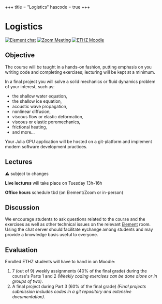 +++
title = "Logistics"
hascode = true
+++

# Logistics

[![Element chat](/assets/element_chat.svg#badge)](https://chat.ethz.ch)
[![Zoom Meeting](/assets/zoom_logo.svg#badge)](https://ethz.zoom.us)
[![ETHZ Moodle](/assets/moodle.png#badge)](https://moodle-app2.let.ethz.ch)

## Objective
The course will be taught in a hands-on fashion, putting emphasis on you writing code and completing exercises; lecturing will be kept at a minimum.

In a final project you will solve a solid mechanics or fluid dynamics problem of your interest, such as:
- the shallow water equation,
- the shallow ice equation,
- acoustic wave propagation,
- nonlinear diffusion,
- viscous flow or elastic deformation,
- viscous or elastic poromechanics,
- frictional heating,
- and more...

Your Julia GPU application will be hosted on a git-platform and implement modern software development practices.

## Lectures

⚠️ subject to changes

**Live lectures** will take place on Tuesday 13h-16h

**Office hours** schedule tbd (on Element/Zoom or in-person)

## Discussion
We encourage students to ask questions related to the course and the exercises as well as other technical issues on the relevant [Element](https://chat.ethz.ch) room. Using the chat server should facilitate eychange among students and may provide a knowledge basis useful to everyone.

## Evaluation
Enrolled ETHZ students will have to hand in on Moodle:
1. 7 (out of 9) weekly assignments (40% of the final grade) during the course's Parts 1 and 2 _(Weekly coding exercises can be done alone or in groups of two)_.
2. A final project during Part 3 (60% of the final grade) _(Final projects submission includes codes in a git repository and extensive documentation)_.
